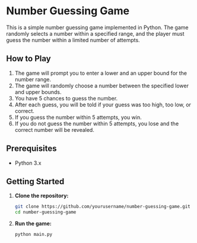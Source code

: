 # Number Guessing Game

This is a simple number guessing game implemented in Python. The game randomly selects a number within a specified range, and the player must guess the number within a limited number of attempts.

## How to Play

1. The game will prompt you to enter a lower and an upper bound for the number range.
2. The game will randomly choose a number between the specified lower and upper bounds.
3. You have 5 chances to guess the number.
4. After each guess, you will be told if your guess was too high, too low, or correct.
5. If you guess the number within 5 attempts, you win.
6. If you do not guess the number within 5 attempts, you lose and the correct number will be revealed.

## Prerequisites

- Python 3.x

## Getting Started

1. **Clone the repository:**

    ```bash
    git clone https://github.com/yourusername/number-guessing-game.git
    cd number-guessing-game
    ```

2. **Run the game:**

    ```bash
    python main.py
    ```
